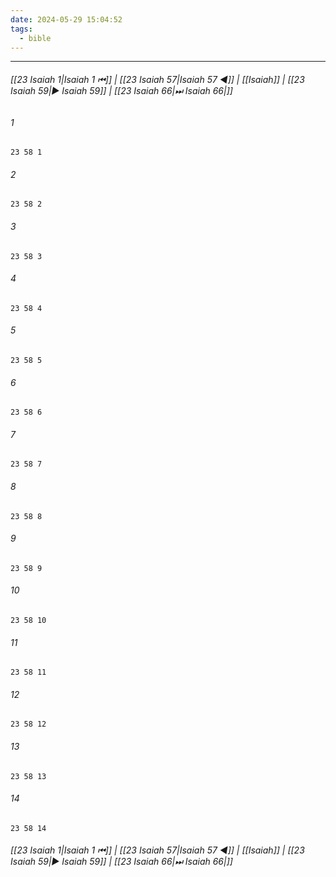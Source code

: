 ```yaml
---
date: 2024-05-29 15:04:52
tags:
  - bible
---
```

___

###### [[23 Isaiah 1|Isaiah 1 ⏮]] | [[23 Isaiah 57|Isaiah 57 ◀]] | [[Isaiah]] | [[23 Isaiah 59|▶ Isaiah 59]] | [[23 Isaiah 66|⏭ Isaiah 66|]]

###### 1
``` verse
23 58 1 
```
###### 2
``` verse
23 58 2 
```
###### 3
``` verse
23 58 3 
```
###### 4
``` verse
23 58 4 
```
###### 5
``` verse
23 58 5 
```
###### 6
``` verse
23 58 6 
```
###### 7
``` verse
23 58 7 
```
###### 8
``` verse
23 58 8 
```
###### 9
``` verse
23 58 9 
```
###### 10
``` verse
23 58 10 
```
###### 11
``` verse
23 58 11 
```
###### 12
``` verse
23 58 12 
```
###### 13
``` verse
23 58 13 
```
###### 14
``` verse
23 58 14 
```

###### [[23 Isaiah 1|Isaiah 1 ⏮]] | [[23 Isaiah 57|Isaiah 57 ◀]] | [[Isaiah]] | [[23 Isaiah 59|▶ Isaiah 59]] | [[23 Isaiah 66|⏭ Isaiah 66|]]

